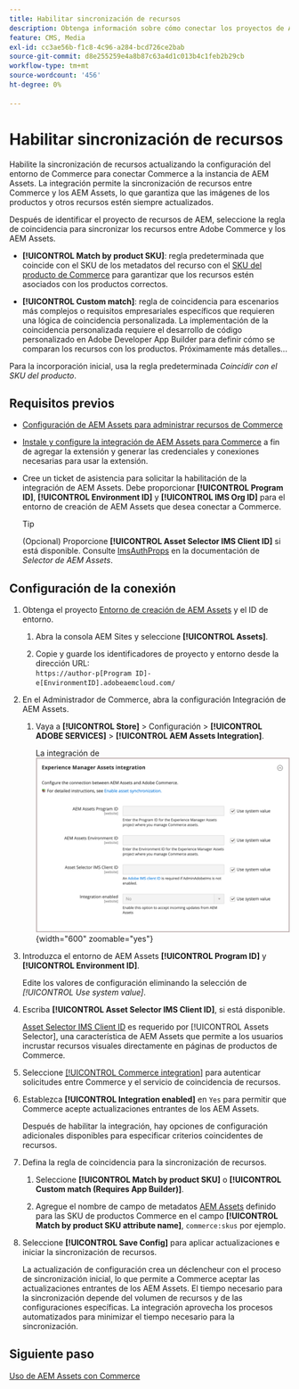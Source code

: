 ```yaml
---
title: Habilitar sincronización de recursos
description: Obtenga información sobre cómo conectar los proyectos de Adobe Commerce y Experience Manager Assets para habilitar la sincronización de recursos entre estos dos sistemas.
feature: CMS, Media
exl-id: cc3ae56b-f1c8-4c96-a284-bcd726ce2bab
source-git-commit: d8e255259e4a8b87c63a4d1c013b4c1feb2b29cb
workflow-type: tm+mt
source-wordcount: '456'
ht-degree: 0%

---
```


# Habilitar sincronización de recursos

Habilite la sincronización de recursos actualizando la configuración del entorno de Commerce para conectar Commerce a la instancia de AEM Assets. La integración permite la sincronización de recursos entre Commerce y los AEM Assets, lo que garantiza que las imágenes de los productos y otros recursos estén siempre actualizados.

Después de identificar el proyecto de recursos de AEM, seleccione la regla de coincidencia para sincronizar los recursos entre Adobe Commerce y los AEM Assets.

- **[!UICONTROL Match by product SKU]**: regla predeterminada que coincide con el SKU de los metadatos del recurso con el [SKU del producto de Commerce](https://experienceleague.adobe.com/en/docs/commerce-operations/implementation-playbook/glossary#sku) para garantizar que los recursos estén asociados con los productos correctos.

- **[!UICONTROL Custom match]**: regla de coincidencia para escenarios más complejos o requisitos empresariales específicos que requieren una lógica de coincidencia personalizada. La implementación de la coincidencia personalizada requiere el desarrollo de código personalizado en Adobe Developer App Builder para definir cómo se comparan los recursos con los productos. Próximamente más detalles...

Para la incorporación inicial, usa la regla predeterminada *Coincidir con el SKU del producto*.

## Requisitos previos

- [Configuración de AEM Assets para administrar recursos de Commerce](aem-assets-configure-aem.md)

- [Instale y configure la integración de AEM Assets para Commerce](aem-assets-configure-commerce.md) a fin de agregar la extensión y generar las credenciales y conexiones necesarias para usar la extensión.

- Cree un ticket de asistencia para solicitar la habilitación de la integración de AEM Assets. Debe proporcionar **[!UICONTROL Program ID]**, **[!UICONTROL Environment ID]** y **[!UICONTROL IMS Org ID]** para el entorno de creación de AEM Assets que desea conectar a Commerce.

  >[!TIP]
  >
  > (Opcional) Proporcione **[!UICONTROL Asset Selector IMS Client ID]** si está disponible. Consulte [ImsAuthProps](https://experienceleague.adobe.com/en/docs/experience-manager-cloud-service/content/assets/manage/asset-selector/asset-selector-integration/integrate-asset-selector-adobe-app) en la documentación de *Selector de AEM Assets*.

## Configuración de la conexión

1. Obtenga el proyecto [Entorno de creación de AEM Assets](https://experienceleague.adobe.com/en/docs/experience-manager-cloud-service/content/sites/authoring/quick-start) y el ID de entorno.

   1. Abra la consola AEM Sites y seleccione **[!UICONTROL Assets]**.

   1. Copie y guarde los identificadores de proyecto y entorno desde la dirección URL:<br>`https://author-p[Program ID]-e[EnvironmentID].adobeaemcloud.com/`
1. En el Administrador de Commerce, abra la configuración Integración de AEM Assets.

   1. Vaya a **[!UICONTROL Store]** > Configuración > **[!UICONTROL ADOBE SERVICES]** > **[!UICONTROL AEM Assets Integration]**.

      La integración de ![AEM Assets habilitó la integración](assets/aem-assets-integration-enable-config.png){width="600" zoomable="yes"}

1. Introduzca el entorno de AEM Assets **[!UICONTROL Program ID]** y **[!UICONTROL Environment ID]**.

   Edite los valores de configuración eliminando la selección de *[!UICONTROL Use system value]*.

1. Escriba **[!UICONTROL Asset Selector IMS Client ID]**, si está disponible.

   [Asset Selector IMS Client ID](https://experienceleague.adobe.com/en/docs/experience-manager-cloud-service/content/assets/manage/asset-selector/asset-selector-integration/integrate-asset-selector-adobe-app#ims-auth-props) es requerido por [!UICONTROL Assets Selector], una característica de AEM Assets que permite a los usuarios incrustar recursos visuales directamente en páginas de productos de Commerce.

1. Seleccione [[!UICONTROL Commerce integration]](aem-assets-configure-commerce.md#add-the-integration-to-the-commerce-environment) para autenticar solicitudes entre Commerce y el servicio de coincidencia de recursos.

1. Establezca **[!UICONTROL Integration enabled]** en `Yes` para permitir que Commerce acepte actualizaciones entrantes de los AEM Assets.

   Después de habilitar la integración, hay opciones de configuración adicionales disponibles para especificar criterios coincidentes de recursos.

1. Defina la regla de coincidencia para la sincronización de recursos.

   1. Seleccione **[!UICONTROL Match by product SKU]** o **[!UICONTROL Custom match (Requires App Builder)]**.

   1. Agregue el nombre de campo de metadatos [AEM Assets](aem-assets-configure-aem.md#configure-metadata) definido para las SKU de productos Commerce en el campo **[!UICONTROL Match by product SKU attribute name]**, `commerce:skus` por ejemplo.

1. Seleccione **[!UICONTROL Save Config]** para aplicar actualizaciones e iniciar la sincronización de recursos.

   La actualización de configuración crea un déclencheur con el proceso de sincronización inicial, lo que permite a Commerce aceptar las actualizaciones entrantes de los AEM Assets. El tiempo necesario para la sincronización depende del volumen de recursos y de las configuraciones específicas. La integración aprovecha los procesos automatizados para minimizar el tiempo necesario para la sincronización.

## Siguiente paso

[Uso de AEM Assets con Commerce](aem-assets-manage.md)

